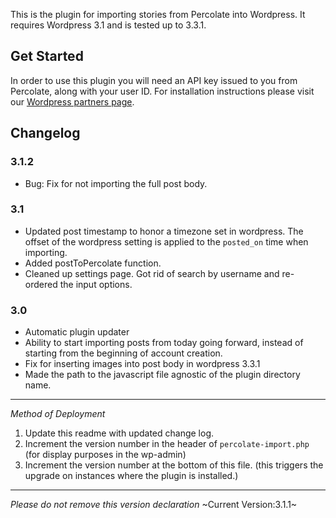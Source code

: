 This is the plugin for importing stories from Percolate into Wordpress. It requires Wordpress 3.1 and is tested up to 3.3.1.

Get Started
-----------

In order to use this plugin you will need an API key issued to you from Percolate, along with your user ID. For installation instructions please visit our [Wordpress partners page](http://partners.percolate.com/category/plugin-documentation/wordpress/).


Changelog
-----------

### 3.1.2

* Bug: Fix for not importing the full post body. 

### 3.1

* Updated post timestamp to honor a timezone set in wordpress. The offset of the wordpress setting is applied to the `posted_on` time when importing. 
* Added postToPercolate function.
* Cleaned up settings page. Got rid of search by username and re-ordered the input options.


### 3.0

* Automatic plugin updater
* Ability to start importing posts from today going forward, instead of starting from the beginning of account creation. 
* Fix for inserting images into post body in wordpress 3.3.1
* Made the path to the javascript file agnostic of the plugin directory name.

-----------
_Method of Deployment_

1. Update this readme with updated change log.
2. Increment the version number in the header of `percolate-import.php` (for display purposes in the wp-admin)
3. Increment the version number at the bottom of this file. (this triggers the upgrade on instances where the plugin is installed.) 

--------------------------------------------------
_Please do not remove this version declaration_
~Current Version:3.1.1~



